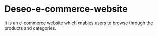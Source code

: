 # Deseo-e-commerce-website
It is an e-commerce website which enables users to browse through the products and categories. 
